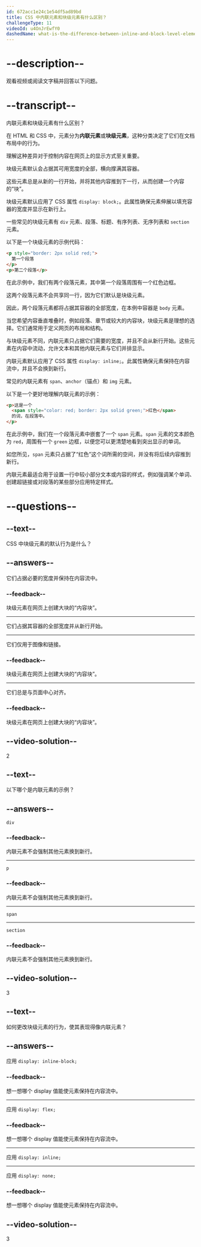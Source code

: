 ```yaml
---
id: 672acc1e24c1e54df5ad89bd
title: CSS 中内联元素和块级元素有什么区别？
challengeType: 11
videoId: u4OnJrEwfY0
dashedName: what-is-the-difference-between-inline-and-block-level-elements-in-css
---
```


# --description--

观看视频或阅读文字稿并回答以下问题。

# --transcript--

内联元素和块级元素有什么区别？

在 HTML 和 CSS 中，元素分为**内联元素**或**块级元素**，这种分类决定了它们在文档布局中的行为。

理解这种差异对于控制内容在网页上的显示方式至关重要。

块级元素默认会占据其可用宽度的全部，横向撑满其容器。

这些元素总是从新的一行开始，并将其他内容推到下一行，从而创建一个内容的“块”。

块级元素默认应用了 CSS 属性 `display: block;`。此属性确保元素伸展以填充容器的宽度并显示在新行上。

一些常见的块级元素有 `div` 元素、段落、标题、有序列表、无序列表和 `section` 元素。

以下是一个块级元素的示例代码：

```html
<p style="border: 2px solid red;">
  第一个段落
</p>
<p>第二个段落</p>
```

在此示例中，我们有两个段落元素，其中第一个段落周围有一个红色边框。

这两个段落元素不会共享同一行，因为它们默认是块级元素。

因此，两个段落元素都将占据其容器的全部宽度，在本例中容器是 `body` 元素。

当您希望内容垂直堆叠时，例如段落、章节或较大的内容块，块级元素是理想的选择。它们通常用于定义网页的布局和结构。

与块级元素不同，内联元素只占据它们需要的宽度，并且不会从新行开始。这些元素在内容中流动，允许文本和其他内联元素与它们并排显示。

内联元素默认应用了 CSS 属性 `display: inline;`。此属性确保元素保持在内容流中，并且不会换到新行。

常见的内联元素有 `span`、`anchor`（锚点）和 `img` 元素。

以下是一个更好地理解内联元素的示例：

```html
<p>这是一个
  <span style="color: red; border: 2px solid green;">红色</span>
  的词，在段落中。
</p>
```

在此示例中，我们在一个段落元素中嵌套了一个 `span` 元素。`span` 元素的文本颜色为 `red`，周围有一个 `green` 边框，以便您可以更清楚地看到突出显示的单词。

如您所见，`span` 元素只占据了“红色”这个词所需的空间，并没有将后续内容推到新行。

内联元素最适合用于设置一行中较小部分文本或内容的样式，例如强调某个单词、创建超链接或对段落的某些部分应用特定样式。

# --questions--

## --text--

CSS 中块级元素的默认行为是什么？

## --answers--

它们占据必要的宽度并保持在内容流中。

### --feedback--

块级元素在网页上创建大块的“内容块”。

---

它们占据其容器的全部宽度并从新行开始。

---

它们仅用于图像和链接。

### --feedback--

块级元素在网页上创建大块的“内容块”。

---

它们总是与页面中心对齐。

### --feedback--

块级元素在网页上创建大块的“内容块”。

## --video-solution--

2

## --text--

以下哪个是内联元素的示例？

## --answers--

`div`

### --feedback--

内联元素不会强制其他元素换到新行。

---

`p`

### --feedback--

内联元素不会强制其他元素换到新行。

---

`span`

---

`section`

### --feedback--

内联元素不会强制其他元素换到新行。

## --video-solution--

3

## --text--

如何更改块级元素的行为，使其表现得像内联元素？

## --answers--

应用 `display: inline-block;`

### --feedback--

想一想哪个 display 值能使元素保持在内容流中。

---

应用 `display: flex;`

### --feedback--

想一想哪个 display 值能使元素保持在内容流中。

---

应用 `display: inline;`

---

应用 `display: none;`

### --feedback--

想一想哪个 display 值能使元素保持在内容流中。

## --video-solution--

3
